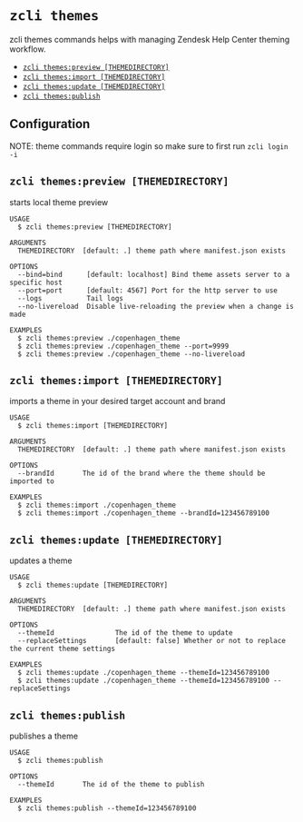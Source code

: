 `zcli themes`
===========

zcli themes commands helps with managing Zendesk Help Center theming workflow.

* [`zcli themes:preview [THEMEDIRECTORY]`](#zcli-themespreview-themedirectory)
* [`zcli themes:import [THEMEDIRECTORY]`](#zcli-themesimport-themedirectory)
* [`zcli themes:update [THEMEDIRECTORY]`](#zcli-themesupdate-themedirectory)
* [`zcli themes:publish`](#zcli-themespublish)

## Configuration

NOTE: theme commands require login so make sure to first run `zcli login -i`

## `zcli themes:preview [THEMEDIRECTORY]`

starts local theme preview

```
USAGE
  $ zcli themes:preview [THEMEDIRECTORY]

ARGUMENTS
  THEMEDIRECTORY  [default: .] theme path where manifest.json exists

OPTIONS
  --bind=bind      [default: localhost] Bind theme assets server to a specific host
  --port=port      [default: 4567] Port for the http server to use
  --logs           Tail logs
  --no-livereload  Disable live-reloading the preview when a change is made

EXAMPLES
  $ zcli themes:preview ./copenhagen_theme
  $ zcli themes:preview ./copenhagen_theme --port=9999
  $ zcli themes:preview ./copenhagen_theme --no-livereload
```

## `zcli themes:import [THEMEDIRECTORY]`

imports a theme in your desired target account and brand

```
USAGE
  $ zcli themes:import [THEMEDIRECTORY]

ARGUMENTS
  THEMEDIRECTORY  [default: .] theme path where manifest.json exists

OPTIONS
  --brandId       The id of the brand where the theme should be imported to

EXAMPLES
  $ zcli themes:import ./copenhagen_theme
  $ zcli themes:import ./copenhagen_theme --brandId=123456789100
```

## `zcli themes:update [THEMEDIRECTORY]`

updates a theme

```
USAGE
  $ zcli themes:update [THEMEDIRECTORY]

ARGUMENTS
  THEMEDIRECTORY  [default: .] theme path where manifest.json exists

OPTIONS
  --themeId               The id of the theme to update
  --replaceSettings       [default: false] Whether or not to replace the current theme settings

EXAMPLES
  $ zcli themes:update ./copenhagen_theme --themeId=123456789100
  $ zcli themes:update ./copenhagen_theme --themeId=123456789100 --replaceSettings
```

## `zcli themes:publish`

publishes a theme

```
USAGE
  $ zcli themes:publish

OPTIONS
  --themeId       The id of the theme to publish

EXAMPLES
  $ zcli themes:publish --themeId=123456789100
```
